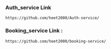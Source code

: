 ### Auth_service Link 
```https://github.com/heet2000/Auth-service/```
### Booking_service Link : 
```https://github.com/heet2000/booking-service/```
